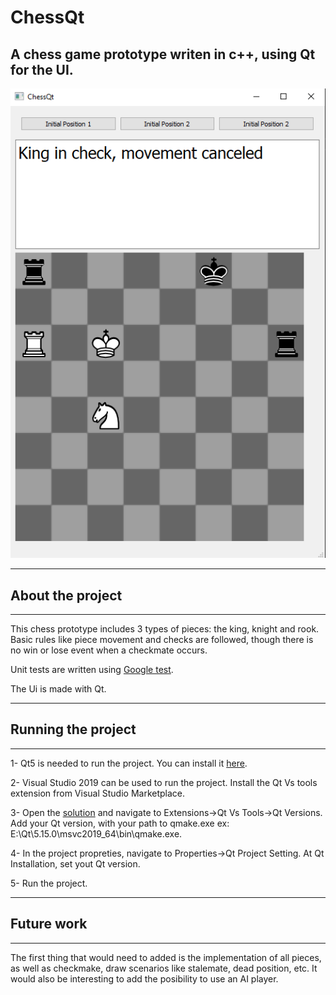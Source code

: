 # ChessQt

A chess game prototype writen in c++, using Qt for the UI.
-----------------------------------------------------------------------
![screenshot](Ressources/Screenshot.png)

-----------------------------------------------------------------------
## About the project
-----------------------------------------------------------------------

This chess prototype includes 3 types of pieces: the king, knight and rook. Basic rules like piece movement and checks are followed, though there is no win or lose event when a checkmate occurs. 

Unit tests are written using [Google test](https://google.github.io/googletest/). 

The Ui is made with Qt.

-----------------------------------------------------------------------
## Running the project
-----------------------------------------------------------------------

1- Qt5 is needed to run the project. You can install it [here](https://www.qt.io/download-qt-installer?hsCtaTracking=99d9dd4f-5681-48d2-b096-470725510d34%7C074ddad0-fdef-4e53-8aa8-5e8a876d6ab4).

2- Visual Studio 2019 can be used to run the project. Install the Qt Vs tools extension from Visual Studio Marketplace.

3- Open the [solution](EchecsQt.sln) and navigate to Extensions->Qt Vs Tools->Qt Versions. Add your Qt version, with your path to qmake.exe ex: E:\Qt\5.15.0\msvc2019_64\bin\qmake.exe.

4- In the project propreties, navigate to Properties->Qt Project Setting. At Qt Installation, set yout Qt version.

5- Run the project.

-----------------------------------------------------------------------
## Future work
-----------------------------------------------------------------------

The first thing that would need to added is the implementation of all pieces, as well as checkmake, draw scenarios like stalemate, dead position, etc. It would also be interesting to add the posibility to use an AI player.
